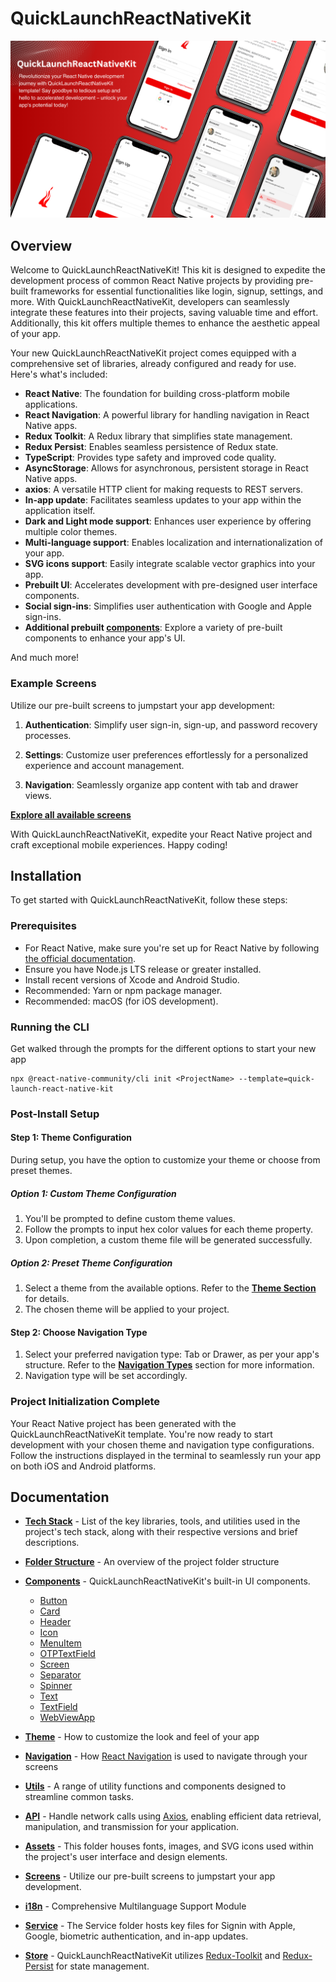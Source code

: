 # QuickLaunchReactNativeKit

<img alt="feature-image" src="./QuickLaunchReactNativeKit/docs/screenshots/banner.png" />

## Overview

Welcome to QuickLaunchReactNativeKit! This kit is designed to expedite the development process of common React Native projects by providing pre-built frameworks for essential functionalities like login, signup, settings, and more. With QuickLaunchReactNativeKit, developers can seamlessly integrate these features into their projects, saving valuable time and effort. Additionally, this kit offers multiple themes to enhance the aesthetic appeal of your app.

Your new QuickLaunchReactNativeKit project comes equipped with a comprehensive set of libraries, already configured and ready for use. Here's what's included:

- **React Native**: The foundation for building cross-platform mobile applications.
- **React Navigation**: A powerful library for handling navigation in React Native apps.
- **Redux Toolkit**: A Redux library that simplifies state management.
- **Redux Persist**: Enables seamless persistence of Redux state.
- **TypeScript**: Provides type safety and improved code quality.
- **AsyncStorage**: Allows for asynchronous, persistent storage in React Native apps.
- **axios**: A versatile HTTP client for making requests to REST servers.
- **In-app update**: Facilitates seamless updates to your app within the application itself.
- **Dark and Light mode support**: Enhances user experience by offering multiple color themes.
- **Multi-language support**: Enables localization and internationalization of your app.
- **SVG icons support**: Easily integrate scalable vector graphics into your app.
- **Prebuilt UI**: Accelerates development with pre-designed user interface components.
- **Social sign-ins**: Simplifies user authentication with Google and Apple sign-ins.
- **Additional prebuilt [components](./QuickLaunchReactNativeKit/docs/template/src/components/Components.md)**: Explore a variety of pre-built components to enhance your app's UI.

And much more!

### Example Screens

Utilize our pre-built screens to jumpstart your app development:

1. **Authentication**: Simplify user sign-in, sign-up, and password recovery processes.

2. **Settings**: Customize user preferences effortlessly for a personalized experience and account management.

3. **Navigation**: Seamlessly organize app content with tab and drawer views.

**[Explore all available screens](./QuickLaunchReactNativeKit/docs/ScreenShots.md)**

With QuickLaunchReactNativeKit, expedite your React Native project and craft exceptional mobile experiences. Happy coding!

## Installation

To get started with QuickLaunchReactNativeKit, follow these steps:

### Prerequisites

- For React Native, make sure you're set up for React Native by following [the official documentation](https://reactnative.dev/docs/environment-setup).
- Ensure you have Node.js LTS release or greater installed.
- Install recent versions of Xcode and Android Studio.
- Recommended: Yarn or npm package manager.
- Recommended: macOS (for iOS development).

### Running the CLI

Get walked through the prompts for the different options to start your new app

```terminal
npx @react-native-community/cli init <ProjectName> --template=quick-launch-react-native-kit
```

### Post-Install Setup

#### Step 1: Theme Configuration

During setup, you have the option to customize your theme or choose from preset themes.

##### Option 1: Custom Theme Configuration

1. You'll be prompted to define custom theme values.
2. Follow the prompts to input hex color values for each theme property.
3. Upon completion, a custom theme file will be generated successfully.

##### Option 2: Preset Theme Configuration

1. Select a theme from the available options. Refer to the **[Theme Section](./QuickLaunchReactNativeKit/docs/template/src/theme/PresetThemes.md)** for details.
2. The chosen theme will be applied to your project.

#### Step 2: Choose Navigation Type

1. Select your preferred navigation type: Tab or Drawer, as per your app's structure. Refer to the **[Navigation Types](./QuickLaunchReactNativeKit/docs/template/src/navigation/Navigation.md)** section for more information.
2. Navigation type will be set accordingly.

### Project Initialization Complete

Your React Native project has been generated with the QuickLaunchReactNativeKit template. You're now ready to start development with your chosen theme and navigation type configurations. Follow the instructions displayed in the terminal to seamlessly run your app on both iOS and Android platforms.

## Documentation

- **[Tech Stack](./QuickLaunchReactNativeKit/docs/template/TechStack.md)** - List of the key libraries, tools, and utilities used in the project's tech stack, along with their respective versions and brief descriptions.

- **[Folder Structure](./QuickLaunchReactNativeKit/docs/template/FolderStructure.md)** - An overview of the project folder structure

- **[Components](./QuickLaunchReactNativeKit/docs/template/src/components/Components.md)** - QuickLaunchReactNativeKit's built-in UI components.

  - [Button](./QuickLaunchReactNativeKit/docs/template/src/components/Button.md)
  - [Card](./QuickLaunchReactNativeKit/docs/template/src/components/Card.md)
  - [Header](./QuickLaunchReactNativeKit/docs/template/src/components/Header.md)
  - [Icon](./QuickLaunchReactNativeKit/docs/template/src/components/Icon.md)
  - [MenuItem](./QuickLaunchReactNativeKit/docs/template/src/components/MenuItem.md)
  - [OTPTextField](./QuickLaunchReactNativeKit/docs/template/src/components/OTPTextField.md)
  - [Screen](./QuickLaunchReactNativeKit/docs/template/src/components/Screen.md)
  - [Separator](./QuickLaunchReactNativeKit/docs/template/src/components/Separator.md)
  - [Spinner](./QuickLaunchReactNativeKit/docs/template/src/components/Spinner.md)
  - [Text](./QuickLaunchReactNativeKit/docs/template/src/components/Text.md)
  - [TextField](./QuickLaunchReactNativeKit/docs/template/src/components/TextField.md)
  - [WebViewApp](./QuickLaunchReactNativeKit/docs/template/src/components/WebViewApp.md)

- **[Theme](./QuickLaunchReactNativeKit/docs/template/src/theme/Theme.md)** - How to customize the look and feel of your app

- **[Navigation](./QuickLaunchReactNativeKit/docs/template/src/navigation/Navigation.md)** - How [React Navigation](https://reactnavigation.org/docs/getting-started/) is used to navigate through your screens

- **[Utils](./QuickLaunchReactNativeKit/docs/template/src/utils/Utils.md)** - A range of utility functions and components designed to streamline common tasks.

- **[API](./QuickLaunchReactNativeKit/docs/template/src/api/API.md)** - Handle network calls using [Axios](https://www.npmjs.com/package/axios), enabling efficient data retrieval, manipulation, and transmission for your application.

- **[Assets](./QuickLaunchReactNativeKit/docs/template/src/assets/Assets.md)** - This folder houses fonts, images, and SVG icons used within the project's user interface and design elements.

- **[Screens](./QuickLaunchReactNativeKit/docs/ScreenShots.md)** - Utilize our pre-built screens to jumpstart your app development.

- **[i18n](./QuickLaunchReactNativeKit/docs/template/src/i18n/i18n.md)** - Comprehensive Multilanguage Support Module

- **[Service](./QuickLaunchReactNativeKit/docs/template/src/service/Service.md)** - The Service folder hosts key files for Signin with Apple, Google, biometric authentication, and in-app updates.

- **[Store](./QuickLaunchReactNativeKit/docs/template/src/store/Store.md)** - QuickLaunchReactNativeKit utilizes [Redux-Toolkit](https://redux-toolkit.js.org) and [Redux-Persist](https://www.npmjs.com/package/redux-persist) for state management.
